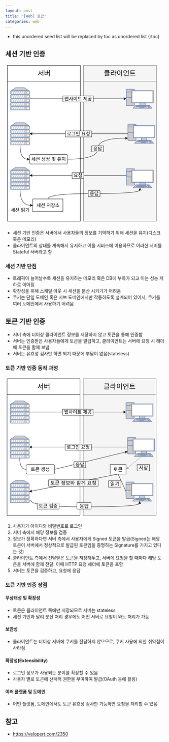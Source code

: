 ```yaml
---
layout: post
title: "[Web] 토큰"
categories: web
---
```


* this unordered seed list will be replaced by toc as unordered list
{:toc}

## 세션 기반 인증

![Session](/assets/img/session.png)

- 세션 기반 인증은 서버에서 사용자들의 정보를 기억하기 위해 세션을 유지(디스크 혹은 메모리)
- 클라이언트의 상태를 계속해서 유지하고 이를 서비스에 이용하므로 이러한 서버를 Stateful 서버라고 함

### 세션 기반 단점

- 트래픽이 늘어날수록 세션을 유지하는 메모리 혹은 DB에 부하가 되고 이는 성능 저하로 이어짐
- 확장성을 위해 스케일 아웃 시 세션을 분산 시키기가 어려움
- 쿠키는 단일 도메인 혹은 서브 도메인에서만 작동하도록 설계되어 있어서, 쿠키를 여러 도메인에서 사용하기 어려움

## 토큰 기반 인증

- 서버 측에 더이상 클라이언트 정보를 저장하지 않고 토큰을 통해 인증함
- 서버는 인증받은 사용자들에게 토큰을 발급하고, 클라이언트는 서버에 요청 시 헤더에 토큰을 함께 보냄
- 서버는 유효성 검사만 하면 되기 때문에 부담이 없음(stateless)

### 토큰 기반 인증 동작 과정

![Token](/assets/img/token.png)

1. 사용자가 아이디와 비밀번호로 로그인
2. 서버 측에서 해당 정보를 검증
3. 정보가 정확하다면 서버 측에서 사용자에게 Signed 토큰을 발급(Signed는 해당 토큰이 서버에서 정상적으로 발급된 토큰임을 증명하는 Signature를 가지고 있다는 것)
4. 클라이언트 측에서 전달받은 토큰을 저장해두고, 서버에 요청을 할 때마다 해당 토큰을 서버에 함께 전달. 이때 HTTP 요청 헤더에 토큰을 포함
5. 서버는 토큰을 검증하고, 요청에 응답

### 토큰 기반 인증 장점

#### 무상태성 및 확장성

- 토큰은 클라이언트 쪽에만 저장되므로 서버는 stateless
- 세션 기반과 달리 분산 처리 경우에도 어떤 서버로 요청이 와도 처리가 가능

#### 보안성

- 클라이언트는 더이상 서버에 쿠키를 전달하지 않으므로, 쿠키 사용에 의한 취약점이 사라짐

#### 확장성(Extensibility)

- 로그인 정보가 사용되는 분야를 확장할 수 있음
- 사용자 별로 토큰에 선택적 권한을 부여하여 발급(OAuth 등에 활용)

#### 여러 플랫폼 및 도메인

- 어떤 플랫폼, 도메인에서도 토큰 유효성 검사만 가능하면 요청을 처리할 수 있음

## 참고

- <https://velopert.com/2350>
